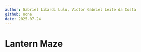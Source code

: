 ```yaml
---
author: Gabriel Libardi Lulu, Victor Gabriel Leite da Costa 
github: none
date: 2025-07-24
---
```


# Lantern Maze
